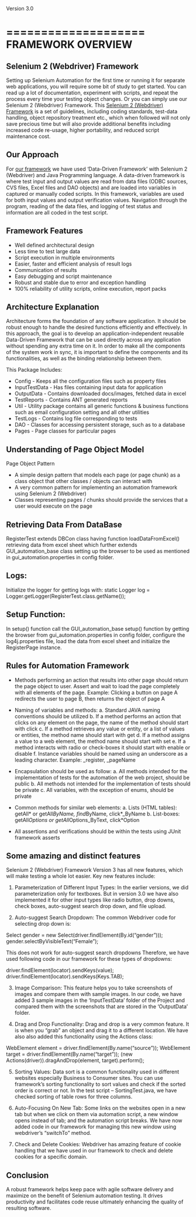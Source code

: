 Version 3.0

====================
FRAMEWORK OVERVIEW
====================

Selenium 2 (Webdriver) Framework
----------------------------------

Setting up Selenium Automation for the first time or running it for separate web applications, you will require some bit of study
to get started. You can read up a lot of documentation, experiment with scripts, and repeat the process every time your
testing object changes. Or you can simply use our Selenium 2 (Webdriver) Framework.
This <a href="http://www.grazitti.com/resources/tools/selenium-2-framework">Selenium 2 (Webdriver) Framework</a> is a set of guidelines, including coding standards, test-data handling, object repository
treatment etc., which when followed will not only save precious time but will also provide additional benefits including increased
code re-usage, higher portability, and reduced script maintenance cost.

Our Approach
-------------------------------------
For <a href="http://www.grazitti.com/resources/tools/selenium-2-framework">our framework</a> we have used ‘Data-Driven Framework’ with Selenium 2 (Webdriver) and Java Programming
language.
A data-driven framework is where test input and output values are read from data files (ODBC sources, CVS files, Excel files
and DAO objects) and are loaded into variables in captured or manually coded scripts.
In this framework, variables are used for both input values and output verification values. Navigation through the program,
reading of the data files, and logging of test status and information are all coded in the test script.

Framework Features
--------------------------------------
- Well defined architectural design
- Less time to test large data
- Script execution in multiple environments
- Easier, faster and efficient analysis of result logs
- Communication of results
- Easy debugging and script maintenance
- Robust and stable due to error and exception handling
- 100% reliability of utility scripts, online execution, report packs

Architecture Explanation
---------------------------------------
Architecture forms the foundation of any software application. It should be robust enough to handle the desired functions
efficiently and effectively. In this approach, the goal is to develop an application-independent reusable Data-Driven Framework
that can be used directly across any application without spending any extra time on it.
In order to make all the components of the system work in sync, it is important to define the components and its
functionalities, as well as the binding relationship between them.

This Package Includes:

- Config - Keeps all the configuration files such as property files
- InputTestData - Has files containing input data for application
- OutputData - Contains downloaded docs/images, fetched data in excel
- TestReports - Contains ANT generated reports
- Util - Utility package contains all generic functions & business functions such as email configuration setting
and all other utilities
- TestLogs - Contains log file corresponding to tests
- DAO - Classes for accessing persistent storage, such as to a database
- Pages - Page classes for particular pages

Understanding of Page Object Model
------------------------------------------
Page Object Pattern
- A simple design pattern that models each page (or page chunk) as a class object that other classes / objects can interact with
- A very common pattern for implementing an automation framework using Selenium 2 (Webdriver)
- Classes representing pages / chunks should provide the services that a user would execute on the page

Retrieving Data From DataBase
------------------------------------------
RegisterTest extends DBCon class having function loadDataFromExcel() retrieving data from excel sheet which further extends
GUI_automation_base class setting up the browser to be used as mentioned in gui_automation.properties in config folder.

Logs:
-------------------------------------------
Initialize the logger for getting logs with: static Logger log = Logger.getLogger(RegisterTest.class.getName());

Setup Function:
-------------------------------------------
In setup() function call the GUI_automation_base setup() function by getting the browser from gui_automation.properties in
config folder, configure the log4j.properties file, load the data from excel sheet and initialize the RegisterPage instance.

Rules for Automation Framework
--------------------------------------------
- Methods performing an action that results into other page should return the page object to user. Assert and wait to load
the page completely with all elements of the page.
Example: Clicking a button on page A redirects the user to page B, then returns the object of page A

- Naming of variables and methods:
a. Standard JAVA naming conventions should be utilized
b. If a method performs an action that clicks on any element on the page, the name of the method should start with click
c. If a method retrieves any value or entity, or a list of values or entities, the method name should start with get
d. If a method assigns a value to a web element, the method name should start with set
e. If a method interacts with radio or check-boxes it should start with enable or disable
f. Instance variables should be named using an underscore as a leading character. Example: _register, _pageName 

- Encapsulation should be used as follow:
a. All methods intended for the implementation of tests for the automation of the web project, should be public
b. All methods not intended for the implementation of tests should be private
c. All variables, with the exception of enums, should be private

- Common methods for similar web elements:
a. Lists (HTML tables): getAll* or getAll*ByName, find*ByName, click*_ByName
b. List-boxes: getAll*Options or getAll*Options_ByText, click*Option

- All assertions and verifications should be within the tests using JUnit framework asserts

Some amazing and distinct features
-------------------------------------------
Selenium 2 (Webdriver) Framework Version 3 has all new features, which will make testing a whole lot easier. Key new features
include:

1) Parameterization of Different Input Types:
In the earlier versions, we did parameterization only for textboxes. But in version 3.0 we have also implemented it for other
input types like radio button, drop downs, check boxes, auto-suggest search drop down, and file upload.

2) Auto-suggest Search Dropdown:
The common Webdriver code for selecting drop down is:

Select gender = new Select(driver.findElement(By.id(“gender”)));
gender.selectByVisibleText(“Female”);

This does not work for auto-suggest search dropdowns
Therefore, we have used following code in our framework for these types of dropdowns:

driver.findElement(locator).sendKeys(value);
driver.findElement(locator).sendKeys(Keys.TAB);

3) Image Comparison:
This feature helps you to take screenshots of images and compare them with sample images. In our code, we have added
3 sample images in the ‘InputTestData’ folder of the Project and compared them with the screenshots that are stored in the
‘OutputData’ folder.

4) Drag and Drop Functionality:
Drag and drop is a very common feature. It is when you “grab” an object and drag it to a different location. We have also
also added this functionality using the Actions class:

WebElement element = driver.findElement(By.name(“source”));
WebElement target = driver.findElement(By.name(“target”));
(new Actions(driver)).dragAndDrop(element, target).perform();

5) Sorting Values:
Data sort is a common functionality used in different websites especially Business to Consumer sites. You can use framework’s
sorting functionality to sort values and check if the sorted order is correct or not. In the test script – SortingTest.java,
we have checked sorting of table rows for three columns.

6) Auto-Focusing On New Tab:
Some links on the websites open in a new tab but when we click on them via automation script, a new window opens instead
of tab; and the automation script breaks. We have now added code in our framework for managing this new window
using webdriver’s “switchTo” method.

7) Check and Delete Cookies:
Webdriver has amazing feature of cookie handling that we have used in our framework to check and delete cookies
for a specific domain.

Conclusion
------------------------------------
A robust framework helps keep pace with agile software delivery and maximize on the benefit of Selenium automation testing.
It drives productivity and facilitates code reuse ultimately enhancing the quality of resulting software.
